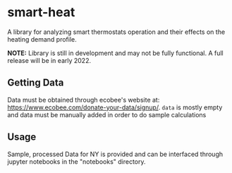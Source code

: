 # smart-heat
A library for analyzing smart thermostats operation and their effects on the heating demand profile.

**NOTE:** Library is still in development and may not be fully functional. A full release will be in early 2022.

## Getting Data
Data must be obtained through ecobee's website at: https://www.ecobee.com/donate-your-data/signup/. `data` is mostly empty and data must be manually added in order to do sample calculations

## Usage
Sample, processed Data for NY is provided and can be interfaced through jupyter notebooks in the "notebooks" directory.

